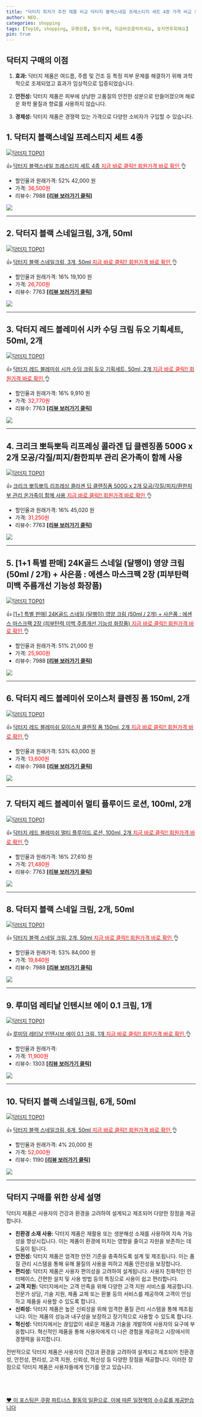 ```yaml
---
title: "닥터지 최저가 추천 제품 비교 닥터지 블랙스네일 프레스티지 세트 4종 가격 비교 최저가장점"
author: NEO.
categories: shopping
tags: [Top10, shopping, 유행상품, 필수구매, 지금바로클릭하세요, 놓치면후회해요]
pin: true
---
```

## 닥터지 구매의 이점
1. **효과:** 닥터지 제품은 여드름, 주름 및 건조 등 특정 피부 문제를 해결하기 위해 과학적으로 조제되었고 효과가 임상적으로 입증되었습니다.


2. **안전성:** 닥터지 제품은 피부에 상냥한 고품질의 안전한 성분으로 만들어졌으며 해로운 화학 물질과 향료를 사용하지 않습니다.


3. **경제성:** 닥터지 제품은 경쟁력 있는 가격으로 다양한 소비자가 구입할 수 있습니다.

   

## 1. 닥터지 블랙스네일 프레스티지 세트 4종

[![닥터지 TOP01](https://thumbnail10.coupangcdn.com/thumbnails/remote/490x490ex/image/vendor_inventory/8df2/cdfeec30ee899db271a182c593f7898fcd9a6de93e7726a53290b18efaf3.jpeg)](https://link.coupang.com/re/AFFSDP?lptag=AF3617701&subid=GithubCoopas&pageKey=7677488087&traceid=V0-153&itemId=20497523988&vendorItemId=87575892640)


👍 [닥터지 블랙스네일 프레스티지 세트 4종 <font color=red> 지금 바로 클릭!! 회원가격 바로 확인 </font> ](https://link.coupang.com/re/AFFSDP?lptag=AF3617701&subid=GithubCoopas&pageKey=7677488087&traceid=V0-153&itemId=20497523988&vendorItemId=87575892640) 👌 


- 할인율과 원래가격: 52%  42,000   원
- 가격: <span style='color:red'>36,500원</span>
- 리뷰수: 7988  [**[리뷰 보러가기 클릭]**](https://link.coupang.com/re/AFFSDP?lptag=AF3617701&subid=GithubCoopas&pageKey=7677488087&traceid=V0-153&itemId=20497523988&vendorItemId=87575892640)

[![](/discount_price.png)](https://link.coupang.com/re/AFFSDP?lptag=AF3617701&subid=GithubCoopas&pageKey=7677488087&traceid=V0-153&itemId=20497523988&vendorItemId=87575892640)

---


   

## 2. 닥터지 블랙 스네일크림, 3개, 50ml

[![닥터지 TOP01](https://thumbnail9.coupangcdn.com/thumbnails/remote/490x490ex/image/retail/images/40fc048a-78fe-4d61-85b1-cc48d878ba0f6545159969151950245.png)](https://link.coupang.com/re/AFFSDP?lptag=AF3617701&subid=GithubCoopas&pageKey=7112172506&traceid=V0-153&itemId=19503737130&vendorItemId=86285370362)


👍 [닥터지 블랙 스네일크림, 3개, 50ml <font color=red> 지금 바로 클릭!! 회원가격 바로 확인 </font> ](https://link.coupang.com/re/AFFSDP?lptag=AF3617701&subid=GithubCoopas&pageKey=7112172506&traceid=V0-153&itemId=19503737130&vendorItemId=86285370362) 👌 


- 할인율과 원래가격: 16%  19,100   원
- 가격: <span style='color:red'>26,700원</span>
- 리뷰수: 7763  [**[리뷰 보러가기 클릭]**](https://link.coupang.com/re/AFFSDP?lptag=AF3617701&subid=GithubCoopas&pageKey=7112172506&traceid=V0-153&itemId=19503737130&vendorItemId=86285370362)

[![](/discount_price.png)](https://link.coupang.com/re/AFFSDP?lptag=AF3617701&subid=GithubCoopas&pageKey=7112172506&traceid=V0-153&itemId=19503737130&vendorItemId=86285370362)

---


   

## 3. 닥터지 레드 블레미쉬 시카 수딩 크림 듀오 기획세트, 50ml, 2개

[![닥터지 TOP01](https://thumbnail9.coupangcdn.com/thumbnails/remote/490x490ex/image/retail/images/284609073615780-32647246-1d35-4b96-8da4-262a39f7a279.jpg)](https://link.coupang.com/re/AFFSDP?lptag=AF3617701&subid=GithubCoopas&pageKey=6431601098&traceid=V0-153&itemId=16305772888&vendorItemId=76144598855)


👍 [닥터지 레드 블레미쉬 시카 수딩 크림 듀오 기획세트, 50ml, 2개 <font color=red> 지금 바로 클릭!! 회원가격 바로 확인 </font> ](https://link.coupang.com/re/AFFSDP?lptag=AF3617701&subid=GithubCoopas&pageKey=6431601098&traceid=V0-153&itemId=16305772888&vendorItemId=76144598855) 👌 


- 할인율과 원래가격: 16%  9,910   원
- 가격: <span style='color:red'>32,770원</span>
- 리뷰수: 7763  [**[리뷰 보러가기 클릭]**](https://link.coupang.com/re/AFFSDP?lptag=AF3617701&subid=GithubCoopas&pageKey=6431601098&traceid=V0-153&itemId=16305772888&vendorItemId=76144598855)

[![](/discount_price.png)](https://link.coupang.com/re/AFFSDP?lptag=AF3617701&subid=GithubCoopas&pageKey=6431601098&traceid=V0-153&itemId=16305772888&vendorItemId=76144598855)

---


   

## 4. 크리크 뽀득뽀득 리프레싱 콜라겐 딥 클렌징폼 500G x 2개 모공/각질/피지/환한피부 관리 온가족이 함께 사용

[![닥터지 TOP01](https://thumbnail7.coupangcdn.com/thumbnails/remote/490x490ex/image/vendor_inventory/b8ff/c8c886e049734e34ed2805a26a5acf84cfacbe6e6cada986f9842cc9b023.jpg)](https://link.coupang.com/re/AFFSDP?lptag=AF3617701&subid=GithubCoopas&pageKey=7719279482&traceid=V0-153&itemId=20712274728&vendorItemId=87783280600)


👍 [크리크 뽀득뽀득 리프레싱 콜라겐 딥 클렌징폼 500G x 2개 모공/각질/피지/환한피부 관리 온가족이 함께 사용 <font color=red> 지금 바로 클릭!! 회원가격 바로 확인 </font> ](https://link.coupang.com/re/AFFSDP?lptag=AF3617701&subid=GithubCoopas&pageKey=7719279482&traceid=V0-153&itemId=20712274728&vendorItemId=87783280600) 👌 


- 할인율과 원래가격: 16%  45,020   원
- 가격: <span style='color:red'>31,250원</span>
- 리뷰수: 7763  [**[리뷰 보러가기 클릭]**](https://link.coupang.com/re/AFFSDP?lptag=AF3617701&subid=GithubCoopas&pageKey=7719279482&traceid=V0-153&itemId=20712274728&vendorItemId=87783280600)

[![](/discount_price.png)](https://link.coupang.com/re/AFFSDP?lptag=AF3617701&subid=GithubCoopas&pageKey=7719279482&traceid=V0-153&itemId=20712274728&vendorItemId=87783280600)

---


   

## 5. [1+1 특별 판매] 24K골드 스네일 (달팽이) 영양 크림 (50ml / 2개) + 사은품 : 에센스 마스크팩 2장 (피부탄력 미백 주름개선 기능성 화장품)

[![닥터지 TOP01](https://thumbnail6.coupangcdn.com/thumbnails/remote/490x490ex/image/vendor_inventory/1dd9/d3a5e0942ccc2a6c86f50adc627a4adc9795158f6eb62e260c7041662c41.jpg)](https://link.coupang.com/re/AFFSDP?lptag=AF3617701&subid=GithubCoopas&pageKey=7638995098&traceid=V0-153&itemId=20291949021&vendorItemId=76101409767)


👍 [[1+1 특별 판매] 24K골드 스네일 (달팽이) 영양 크림 (50ml / 2개) + 사은품 : 에센스 마스크팩 2장 (피부탄력 미백 주름개선 기능성 화장품) <font color=red> 지금 바로 클릭!! 회원가격 바로 확인 </font> ](https://link.coupang.com/re/AFFSDP?lptag=AF3617701&subid=GithubCoopas&pageKey=7638995098&traceid=V0-153&itemId=20291949021&vendorItemId=76101409767) 👌 


- 할인율과 원래가격: 51%  21,000   원
- 가격: <span style='color:red'>25,900원</span>
- 리뷰수: 7988  [**[리뷰 보러가기 클릭]**](https://link.coupang.com/re/AFFSDP?lptag=AF3617701&subid=GithubCoopas&pageKey=7638995098&traceid=V0-153&itemId=20291949021&vendorItemId=76101409767)

[![](/discount_price.png)](https://link.coupang.com/re/AFFSDP?lptag=AF3617701&subid=GithubCoopas&pageKey=7638995098&traceid=V0-153&itemId=20291949021&vendorItemId=76101409767)

---


   

## 6. 닥터지 레드 블레미쉬 모이스처 클렌징 폼 150ml, 2개

[![닥터지 TOP01](https://thumbnail7.coupangcdn.com/thumbnails/remote/490x490ex/image/vendor_inventory/0813/6ccbf54303c4a709d166d8018b36a83341c5d76e08d7e4f327a03f744ba2.png)](https://link.coupang.com/re/AFFSDP?lptag=AF3617701&subid=GithubCoopas&pageKey=6124186182&traceid=V0-153&itemId=21003088768&vendorItemId=88193384999)


👍 [닥터지 레드 블레미쉬 모이스처 클렌징 폼 150ml, 2개 <font color=red> 지금 바로 클릭!! 회원가격 바로 확인 </font> ](https://link.coupang.com/re/AFFSDP?lptag=AF3617701&subid=GithubCoopas&pageKey=6124186182&traceid=V0-153&itemId=21003088768&vendorItemId=88193384999) 👌 


- 할인율과 원래가격: 53%  63,000   원
- 가격: <span style='color:red'>13,600원</span>
- 리뷰수: 7988  [**[리뷰 보러가기 클릭]**](https://link.coupang.com/re/AFFSDP?lptag=AF3617701&subid=GithubCoopas&pageKey=6124186182&traceid=V0-153&itemId=21003088768&vendorItemId=88193384999)

[![](/discount_price.png)](https://link.coupang.com/re/AFFSDP?lptag=AF3617701&subid=GithubCoopas&pageKey=6124186182&traceid=V0-153&itemId=21003088768&vendorItemId=88193384999)

---


   

## 7. 닥터지 레드 블레미쉬 멀티 플루이드 로션, 100ml, 2개

[![닥터지 TOP01](https://thumbnail10.coupangcdn.com/thumbnails/remote/490x490ex/image/retail/images/6941755392713785-754ca65b-165d-4c65-ad0d-a70d3504dc77.jpg)](https://link.coupang.com/re/AFFSDP?lptag=AF3617701&subid=GithubCoopas&pageKey=7699046265&traceid=V0-153&itemId=19665432604&vendorItemId=86771110881)


👍 [닥터지 레드 블레미쉬 멀티 플루이드 로션, 100ml, 2개 <font color=red> 지금 바로 클릭!! 회원가격 바로 확인 </font> ](https://link.coupang.com/re/AFFSDP?lptag=AF3617701&subid=GithubCoopas&pageKey=7699046265&traceid=V0-153&itemId=19665432604&vendorItemId=86771110881) 👌 


- 할인율과 원래가격: 16%  27,610   원
- 가격: <span style='color:red'>21,480원</span>
- 리뷰수: 7763  [**[리뷰 보러가기 클릭]**](https://link.coupang.com/re/AFFSDP?lptag=AF3617701&subid=GithubCoopas&pageKey=7699046265&traceid=V0-153&itemId=19665432604&vendorItemId=86771110881)

[![](/discount_price.png)](https://link.coupang.com/re/AFFSDP?lptag=AF3617701&subid=GithubCoopas&pageKey=7699046265&traceid=V0-153&itemId=19665432604&vendorItemId=86771110881)

---


   

## 8. 닥터지 블랙 스네일 크림, 2개, 50ml

[![닥터지 TOP01](https://thumbnail6.coupangcdn.com/thumbnails/remote/490x490ex/image/retail/images/d0314271-7150-4d5b-b831-602a9f1ae4f38963328785700177971.png)](https://link.coupang.com/re/AFFSDP?lptag=AF3617701&subid=GithubCoopas&pageKey=7112172506&traceid=V0-153&itemId=17782673246&vendorItemId=86285370248)


👍 [닥터지 블랙 스네일 크림, 2개, 50ml <font color=red> 지금 바로 클릭!! 회원가격 바로 확인 </font> ](https://link.coupang.com/re/AFFSDP?lptag=AF3617701&subid=GithubCoopas&pageKey=7112172506&traceid=V0-153&itemId=17782673246&vendorItemId=86285370248) 👌 


- 할인율과 원래가격: 53%  84,000   원
- 가격: <span style='color:red'>19,840원</span>
- 리뷰수: 7988  [**[리뷰 보러가기 클릭]**](https://link.coupang.com/re/AFFSDP?lptag=AF3617701&subid=GithubCoopas&pageKey=7112172506&traceid=V0-153&itemId=17782673246&vendorItemId=86285370248)

[![](/discount_price.png)](https://link.coupang.com/re/AFFSDP?lptag=AF3617701&subid=GithubCoopas&pageKey=7112172506&traceid=V0-153&itemId=17782673246&vendorItemId=86285370248)

---


   

## 9. 루미덤 레티날 인텐시브 에이 0.1 크림, 1개

[![닥터지 TOP01](https://thumbnail9.coupangcdn.com/thumbnails/remote/490x490ex/image/vendor_inventory/e4ee/159bfc32b617fe873953a92e24fc3db0ed8fb72117869df9692d25381a8b.png)](https://link.coupang.com/re/AFFSDP?lptag=AF3617701&subid=GithubCoopas&pageKey=7621113633&traceid=V0-153&itemId=20205692345&vendorItemId=78623291797)


👍 [루미덤 레티날 인텐시브 에이 0.1 크림, 1개 <font color=red> 지금 바로 클릭!! 회원가격 바로 확인 </font> ](https://link.coupang.com/re/AFFSDP?lptag=AF3617701&subid=GithubCoopas&pageKey=7621113633&traceid=V0-153&itemId=20205692345&vendorItemId=78623291797) 👌 


- 할인율과 원래가격: 
- 가격: <span style='color:red'>11,900원</span>
- 리뷰수: 1303  [**[리뷰 보러가기 클릭]**](https://link.coupang.com/re/AFFSDP?lptag=AF3617701&subid=GithubCoopas&pageKey=7621113633&traceid=V0-153&itemId=20205692345&vendorItemId=78623291797)

[![](/discount_price.png)](https://link.coupang.com/re/AFFSDP?lptag=AF3617701&subid=GithubCoopas&pageKey=7621113633&traceid=V0-153&itemId=20205692345&vendorItemId=78623291797)

---


   

## 10. 닥터지 블랙 스네일크림, 6개, 50ml

[![닥터지 TOP01](https://thumbnail9.coupangcdn.com/thumbnails/remote/490x490ex/image/retail/images/6ffeef56-340f-4da3-97d6-e0196742f24a2815399788146053892.png)](https://link.coupang.com/re/AFFSDP?lptag=AF3617701&subid=GithubCoopas&pageKey=7112172506&traceid=V0-153&itemId=9635719268&vendorItemId=86285370524)


👍 [닥터지 블랙 스네일크림, 6개, 50ml <font color=red> 지금 바로 클릭!! 회원가격 바로 확인 </font> ](https://link.coupang.com/re/AFFSDP?lptag=AF3617701&subid=GithubCoopas&pageKey=7112172506&traceid=V0-153&itemId=9635719268&vendorItemId=86285370524) 👌 


- 할인율과 원래가격: 4%  20,000   원
- 가격: <span style='color:red'>52,000원</span>
- 리뷰수: 1190  [**[리뷰 보러가기 클릭]**](https://link.coupang.com/re/AFFSDP?lptag=AF3617701&subid=GithubCoopas&pageKey=7112172506&traceid=V0-153&itemId=9635719268&vendorItemId=86285370524)

[![](/discount_price.png)](https://link.coupang.com/re/AFFSDP?lptag=AF3617701&subid=GithubCoopas&pageKey=7112172506&traceid=V0-153&itemId=9635719268&vendorItemId=86285370524)

---
## 닥터지 구매를 위한 상세 설명
닥터지 제품은 사용자의 건강과 환경을 고려하여 설계되고 제조되어 다양한 장점을 제공합니다.

* **친환경 소재 사용:** 닥터지 제품은 재활용 또는 생분해성 소재를 사용하여 지속 가능성을 향상시킵니다. 이는 제품이 환경에 미치는 영향을 줄이고 자원을 보존하는 데 도움이 됩니다.
* **안전성:** 닥터지 제품은 엄격한 안전 기준을 충족하도록 설계 및 제조됩니다. 이는 품질 관리 시스템을 통해 유해 물질의 사용을 피하고 제품 안전성을 보장합니다.
* **편리성:** 닥터지 제품은 사용자 편의성을 고려하여 설계됩니다. 사용자 친화적인 인터페이스, 간편한 설치 및 사용 방법 등의 특징으로 사용이 쉽고 편리합니다.
* **고객 지원:** 닥터지에서는 고객 만족을 위해 다양한 고객 지원 서비스를 제공합니다. 전문가 상담, 기술 지원, 제품 교체 또는 환불 등의 서비스를 제공하여 고객이 안심하고 제품을 사용할 수 있도록 합니다.
* **신뢰성:** 닥터지 제품은 높은 신뢰성을 위해 엄격한 품질 관리 시스템을 통해 제조됩니다. 이는 제품의 성능과 내구성을 보장하고 장기적으로 사용할 수 있도록 합니다.
* **혁신성:** 닥터지에서는 끊임없이 새로운 제품과 기술을 개발하여 사용자의 요구에 부응합니다. 혁신적인 제품을 통해 사용자에게 더 나은 경험을 제공하고 시장에서의 경쟁력을 유지합니다.

전반적으로 닥터지 제품은 사용자의 건강과 환경을 고려하여 설계되고 제조되어 친환경성, 안전성, 편리성, 고객 지원, 신뢰성, 혁신성 등 다양한 장점을 제공합니다. 이러한 장점으로 닥터지 제품은 사용자들에게 인기를 얻고 있습니다.<br><br><br><br><br> [ ❤  이 포스팅은 쿠팡 파트너스 활동의 일환으로, 이에 따른 일정액의 수수료를 제공받습니다](https://link.coupang.com/a/bcEFyh)